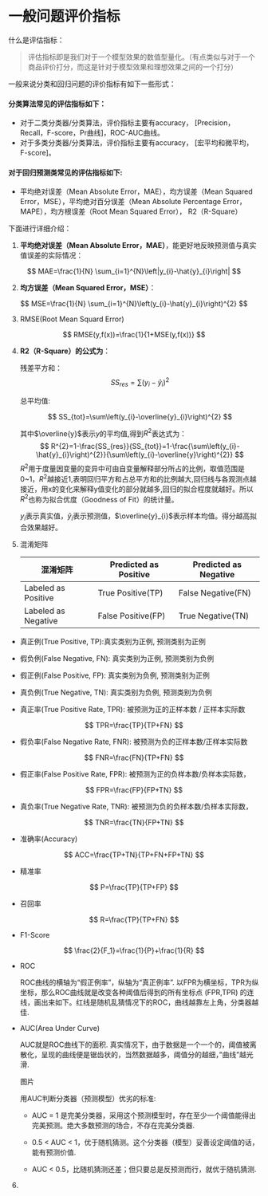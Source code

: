 # 一般问题评价指标

什么是评估指标：

>评估指标即是我们对于一个模型效果的数值型量化。（有点类似与对于一个商品评价打分，而这是针对于模型效果和理想效果之间的一个打分）

一般来说分类和回归问题的评价指标有如下一些形式：

#### 分类算法常见的评估指标如下：
* 对于二类分类器/分类算法，评价指标主要有accuracy， [Precision，Recall，F-score，Pr曲线]，ROC-AUC曲线。
* 对于多类分类器/分类算法，评价指标主要有accuracy， [宏平均和微平均，F-score]。

#### 对于回归预测类常见的评估指标如下:
* 平均绝对误差（Mean Absolute Error，MAE），均方误差（Mean Squared Error，MSE），平均绝对百分误差（Mean Absolute Percentage Error，MAPE），均方根误差（Root Mean Squared Error）， R2（R-Square）

下面进行详细介绍：

1. **平均绝对误差（Mean Absolute Error，MAE）**，能更好地反映预测值与真实值误差的实际情况：

$$
MAE=\frac{1}{N} \sum_{i=1}^{N}\left|y_{i}-\hat{y}_{i}\right|
$$



2. **均方误差（Mean Squared Error，MSE）**：

$$
MSE=\frac{1}{N} \sum_{i=1}^{N}\left(y_{i}-\hat{y}_{i}\right)^{2}
$$

3. RMSE(Root Mean Squard Error)

$$
RMSE(y,f(x))=\frac{1}{1+MSE(y,f(x))}
$$

4. **R2（R-Square）的公式为**：

   残差平方和：
   $$
   SS_{res}=\sum\left(y_{i}-\hat{y}_{i}\right)^{2}
   $$
   
   总平均值:
   
   $$
   SS_{tot}=\sum\left(y_{i}-\overline{y}_{i}\right)^{2}
   $$
   
   其中$\overline{y}$表示$y$的平均值,得到$R^2$表达式为：
   $$
   R^{2}=1-\frac{SS_{res}}{SS_{tot}}=1-\frac{\sum\left(y_{i}-\hat{y}_{i}\right)^{2}}{\sum\left(y_{i}-\overline{y}\right)^{2}}
   $$
   $R^2$用于度量因变量的变异中可由自变量解释部分所占的比例，取值范围是 0~1，$R^2$越接近1,表明回归平方和占总平方和的比例越大,回归线与各观测点越接近，用x的变化来解释y值变化的部分就越多,回归的拟合程度就越好。所以$R^2$也称为拟合优度（Goodness of Fit）的统计量。
   
   $y_{i}$表示真实值，$\hat{y}_{i}$表示预测值，$\overline{y}_{i}$表示样本均值。得分越高拟合效果越好。

5. 混淆矩阵

   | 混淆矩阵            | Predicted as Positive | Predicted as Negative |
   | ------------------- | --------------------- | --------------------- |
   | Labeled as Positive | True Positive(TP)     | False Negative(FN)    |
   | Labeled as Negative | False Positive(FP)    | True Negative(TN)     |

* 真正例(True Positive, TP):真实类别为正例, 预测类别为正例
* 假负例(False Negative, FN): 真实类别为正例, 预测类别为负例
* 假正例(False Positive, FP): 真实类别为负例, 预测类别为正例 
* 真负例(True Negative, TN): 真实类别为负例, 预测类别为负例

* 真正率(True Positive Rate, TPR): 被预测为正的正样本数 / 正样本实际数

$$
TPR=\frac{TP}{TP+FN}
$$

* 假负率(False Negative Rate, FNR): 被预测为负的正样本数/正样本实际数

$$
FNR=\frac{FN}{TP+FN}
$$

* 假正率(False Positive Rate, FPR): 被预测为正的负样本数/负样本实际数，

$$
FPR=\frac{FP}{FP+TN}
$$

* 真负率(True Negative Rate, TNR): 被预测为负的负样本数/负样本实际数，

$$
TNR=\frac{TN}{FP+TN}
$$

* 准确率(Accuracy)

$$
ACC=\frac{TP+TN}{TP+FN+FP+TN}
$$

* 精准率

$$
P=\frac{TP}{TP+FP}
$$

* 召回率

$$
R=\frac{TP}{TP+FN}
$$

* F1-Score

$$
\frac{2}{F_1}=\frac{1}{P}+\frac{1}{R}
$$

* ROC

  ROC曲线的横轴为“假正例率”，纵轴为“真正例率”. 以FPR为横坐标，TPR为纵坐标，那么ROC曲线就是改变各种阈值后得到的所有坐标点 (FPR,TPR) 的连线，画出来如下。红线是随机乱猜情况下的ROC，曲线越靠左上角，分类器越佳. 

* AUC(Area Under Curve)

  AUC就是ROC曲线下的面积. 真实情况下，由于数据是一个一个的，阈值被离散化，呈现的曲线便是锯齿状的，当然数据越多，阈值分的越细，”曲线”越光滑. 

  图片

  用AUC判断分类器（预测模型）优劣的标准:

  + AUC = 1 是完美分类器，采用这个预测模型时，存在至少一个阈值能得出完美预测。绝大多数预测的场合，不存在完美分类器.

  + 0.5 < AUC < 1，优于随机猜测。这个分类器（模型）妥善设定阈值的话，能有预测价值.

  + AUC < 0.5，比随机猜测还差；但只要总是反预测而行，就优于随机猜测.

6. 